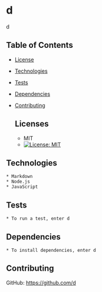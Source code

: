 # d

  d
  
  ## Table of Contents
  
  - [License](#license)
  - [Technologies](#technologies)
  - [Tests](#tests)
  - [Dependencies](#dependencies)
  - [Contributing](#contributing)
  

    ## Licenses
    * MIT
    * [![License: MIT](https://img.shields.io/badge/License-MIT-yellow.svg)](https://opensource.org/licenses/MIT)
  
  ## Technologies

    * Markdown
    * Node.js 
    * JavaScript
  
  
  ## Tests

    * To run a test, enter d
  
  ## Dependencies

    * To install dependencies, enter d
  
  ## Contributing

  GitHub: https://github.com/d
  
